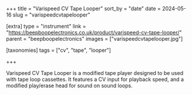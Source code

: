 +++
title = "Varispeed CV Tape Looper"
sort_by = "date"
date = 2024-05-16
slug = "varispeedcvtapelooper"

[extra]
type = "instrument"
link = "https://beepboopelectronics.co.uk/product/varispeed-cv-tape-looper/"
parent = "beepboopelectronics"
images = ["varispeedcvtapelooper.jpg"]

[taxonomies]
tags = ["cv", "tape", "looper"]

+++

Varispeed CV Tape Looper is a modified tape player designed to be used with tape loop cassettes. It features a CV input for playback speed, and a modified play/erase head for sound on sound loops.